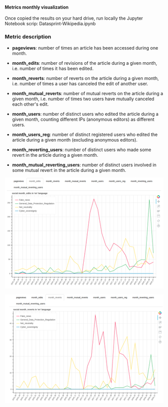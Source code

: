 
#### Metrics monthly visualization

Once copied the results on your hard drive, run locally the Jupyter Notebook scrip: Datasprint-Wikipedia.ipynb

### Metric description

* **pageviews**: number of times an article has been accessed during one month.

* **month_edits**: number of revisions of the article during a given month, i.e. number of times it has been edited. 

* **month_reverts**: number of reverts on the article during a given month, i.e. number of times a user has canceled the edit of another user.

* **month_mutual_reverts**: number of mutual reverts on the article during a given month, i.e. number of times two users have mutually canceled each other's edit.

* **month_users**: number of distinct users who edited the article during a given month, counting different IPs (anonymous editors) as different users.

* **month_users_reg**: number of distinct registered users who edited the article during a given month (excluding anonymous editors).

* **month_reverting_users**: number of distinct users who made some revert in the article during a given month.

* **month_mutual_reverting_users**: number of distinct users involved in some mutual revert in the article during a given month.

![alt text](https://github.com/NGI4eu/engineroom-data-sprint-notebooks/blob/master/03-wikipedia-article-metrics/month_edits_vis.png)

![alt text](https://github.com/NGI4eu/engineroom-data-sprint-notebooks/blob/master/03-wikipedia-article-metrics/reverts_vis.png)
